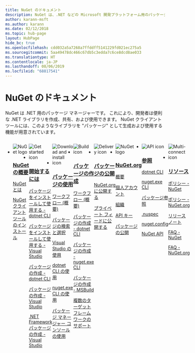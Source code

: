 ```yaml
---
title: NuGet のドキュメント
description: NuGet は、.NET などの Microsoft 開発プラットフォーム用のパッケージ マネージャーです。 NuGet クライアント ツールでは、パッケージを作成して使用する機能が提供されます。
author: karann-msft
ms.author: karann
ms.date: 02/12/2018
ms.topic: hub-page
layout: HubPage
hide_bc: true
ms.openlocfilehash: cdd032a5a7268a7ffddff5141229fd021ec275a5
ms.sourcegitcommit: 5aa49478dc466c67db5c3edda7c6ce8dcd8ae033
ms.translationtype: HT
ms.contentlocale: ja-JP
ms.lasthandoff: 08/06/2019
ms.locfileid: "68817541"
---
```

<div id="main" class="v2">
    <div class="container">
        <h1>NuGet のドキュメント</h1>
        <p>NuGet は .NET 用のパッケージ マネージャーです。 これにより、開発者は便利な .NET ライブラリを作成、共有、および使用できます。 NuGet クライアント ツールには、このようなライブラリを "パッケージ" として生成および使用する機能が用意されています。</p> 

<ul id="index1" class="cardsF panelContent singlePanelContent cols cols4" style="float: left; display: flex!important;">
    <li>
        <div class="cardSize">
            <div class="cardPadding">
                <div class="card">
                    <div class="cardImageOuter">
                        <div class="cardImage">
                            <img src="https://docs.microsoft.com/media/logos/logo_nuget.svg" alt="NuGet logo" />
                        </div>
                    </div>
                    <div class="cardText">
                        <h3><a href="what-is-nuget.md">NuGet の概要</a></h3>
                        <p>
                            <a href="what-is-nuget.md">NuGet とは
                        </a></p>
                        <p>
                            <a href="install-nuget-client-tools.md">NuGet クライアント ツールのインストール</a>
                        </p>
                    </div>
                </div>
            </div>
        </div>
    </li>
    <li>
        <div class="cardSize">
            <div class="cardPadding">
                <div class="card">
                    <div class="cardImageOuter">
                        <div class="cardImage">
                            <img src="https://docs.microsoft.com/media/common/i_get-started.svg" alt="Get started icon" />
                        </div>
                    </div>
                    <div class="cardText">
                        <h3><a href="install-nuget-client-tools.md">開始するには</a></h3>
                        <p>
                            <a href="quickstart/install-and-use-a-package-using-the-dotnet-cli.md">パッケージをインストールして使用する - dotnet CLI</a>
                        </p>
                        <p>
                            <a href="quickstart/install-and-use-a-package-in-visual-studio.md">パッケージをインストールして使用する - Visual Studio</a>
                        </p>
                        <p>
                            <a href="quickstart/create-and-publish-a-package-using-the-dotnet-cli.md">パッケージの作成 - dotnet CLI</a>
                        </p>
                        <p>
                            <a href="quickstart/create-and-publish-a-package-using-visual-studio.md">パッケージの作成 - Visual Studio</a>
                        </p>
                        <p>
                            <a href="quickstart/create-and-publish-a-package-using-visual-studio-net-framework.md">.NET Framework パッケージの作成 - Visual Studio</a>
                        </p>
                    </div>
                </div>
            </div>
        </div>
    </li>
    <li>
        <div class="cardSize">
            <div class="cardPadding">
                <div class="card">
                    <div class="cardImageOuter">
                        <div class="cardImage">
                            <img src="https://docs.microsoft.com//media/common/i_download-install.svg" alt="Download and install icon" />
                        </div>
                    </div>
                    <div class="cardText">
                        <h3><a href="consume-packages/overview-and-workflow.md">パッケージの使用</a></h3>
                        <p>
                            <a href="consume-packages/overview-and-workflow.md">ワークフロー (概要)</a>
                        </p>
                        <p>
                            <a href="consume-packages/finding-and-choosing-packages.md">パッケージの検索と選択</a>
                        </p>
                        <p>
                            <a href="consume-packages/install-use-packages-visual-studio.md">Visual Studio の使用</a>
                        </p>
                        <p>
                            <a href="consume-packages/install-use-packages-dotnet-cli.md">dotnet CLI の使用</a>
                        </p>
                        <p>
                            <a href="consume-packages/install-use-packages-nuget-cli.md">nuget.exe CLI の使用</a>
                        </p>
                        <p>
                            <a href="consume-packages/install-use-packages-powershell.md">パッケージ マネージャー コンソールの使用</a>
                        </p>
                    </div>
                </div>
            </div>
        </div>
    </li>
    <li>
        <div class="cardSize">
            <div class="cardPadding">
                <div class="card">
                    <div class="cardImageOuter">
                        <div class="cardImage">
                            <img src="https://docs.microsoft.com/media/common/i_build.svg" alt="Build icon" />
                        </div>
                    </div>
                    <div class="cardText">
                        <h3><a href="create-packages/overview-and-workflow.md">パッケージの作成</a></h3>
                        <p>
                            <a href="create-packages/overview-and-workflow.md">ワークフロー (概要)</a>
                        </p>
                        <p>
                            <a href="create-packages/creating-a-package-dotnet-cli.md">パッケージの作成 - dotnet CLI</a>
                        </p>
                        <p>
                            <a href="create-packages/creating-a-package.md">パッケージの作成 - nuget.exe CLI</a>
                        </p>
                        <p>
                            <a href="create-packages/creating-a-package.md">パッケージの作成 - MSBuild</a>
                        </p>
                        <p>
                            <a href="create-packages/multiple-target-frameworks-project-file.md">複数のターゲット フレームワークのサポート</a>
                        </p>
                    </div>
                </div>
            </div>
        </div>
    </li>
        <li>
        <div class="cardSize">
            <div class="cardPadding">
                <div class="card">
                    <div class="cardImageOuter">
                        <div class="cardImage">
                            <img src="https://docs.microsoft.com/media/common/i_delivery.svg" alt="Delivery icon" />
                        </div>
                    </div>
                    <div class="cardText">
                        <h3><a href="nuget-org/publish-a-package.md">パッケージの公開</a></h3>
                        <p>
                            <a href="nuget-org/publish-a-package.md">NuGet.org に公開する</a>
                        </p>
                        <p>
                            <a href="hosting-packages/overview.md">プライベート フィードに公開する</a>
                        </p>
                    </div>
                </div>
            </div>
        </div>
    </li>
    <li>
        <div class="cardSize">
            <div class="cardPadding">
                <div class="card">
                    <div class="cardImageOuter">
                        <div class="cardImage">
                            <img src="https://docs.microsoft.com/media/logos/logo_nuget.svg" alt="NuGet logo" />
                        </div>
                    </div>
                    <div class="cardText">
                        <h3><a href="nuget-org/overview-nuget-org.md">NuGet.org</a></h3>
                        <p>
                            <a href="nuget-org/overview-nuget-org.md">概要</a>
                        </p>
                        <p>
                            <a href="nuget-org/individual-accounts.md">個人アカウント</a>
                        </p>
                        <p>
                            <a href="nuget-org/organizations-on-nuget-org.md">組織</a>
                        </p>
                        <p>
                            <a href="nuget-org/scoped-api-keys.md">API キー</a>
                        </p>
                        <p>
                            <a href="nuget-org/publish-a-package.md">パッケージの公開</a>
                        </p>
                    </div>
                </div>
            </div>
        </div>
    </li>
        <li>
        <div class="cardSize">
            <div class="cardPadding">
                <div class="card">
                    <div class="cardImageOuter">
                        <div class="cardImage">
                            <img src="https://docs.microsoft.com/media/common/i_reference.svg" alt="API icon" />
                        </div>
                    </div>
                    <div class="cardText">
                        <h3><a href="reference/nuspec.md">参照</a></h3>
                        <p>
                            <a href="reference/dotnet-commands.md">dotnet CLI</a>
                        </p>
                        <p>
                            <a href="reference/nuget-exe-cli-reference.md">nuget.exe CLI</a>
                        <p>
                            <a href="consume-packages/package-references-in-project-files.md">パッケージ参照</a>
                        </p>
                        </p>
                        <p>
                            <a href="reference/nuspec.md">.nuspec</a>
                        </p>
                        <p>
                            <a href="reference/nuget-config-file.md">nuget.config</a>
                        </p>
                        <p>
                            <a href="api/overview.md">NuGet API</a>
                        </p>
                    </div>
                </div>
            </div>
        </div>
    </li>
    <li>
        <div class="cardSize">
            <div class="cardPadding">
                <div class="card">
                    <div class="cardImageOuter">
                        <div class="cardImage">
                            <img src="https://docs.microsoft.com//media/common/i_multi-connect.svg" alt="Multi-connect icon" />
                        </div>
                    </div>
                    <div class="cardText">
                        <h3><a href="policies/governance.md">リソース</a></h3>
                        <p>
                            <a href="policies/governance.md">ポリシー - NuGet</a>
                        </p>
                        <p>
                            <a href="nuget-org/policies/data-requests.md">ポリシー - NuGet.org</a>
                        </p>
                        <p>
                            <a href="release-notes/known-issues.md">リリースノート</a>
                        </p>
                        <p>
                            <a href="faqs/nuget-faq.md">FAQ - NuGet</a>
                        </p>
                        <p>
                            <a href="nuget-org/nuget-org-faq.md">FAQ - NuGet.org</a>
                        </p>
                    </div>
                </div>
            </div>
        </div>
    </li>
</ul>
    </div>
</div>
